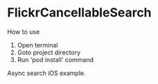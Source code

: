 # FlickrCancellableSearch

How to use

1. Open terminal
2. Goto project directory
3. Run 'pod install' command

Async search iOS example.
